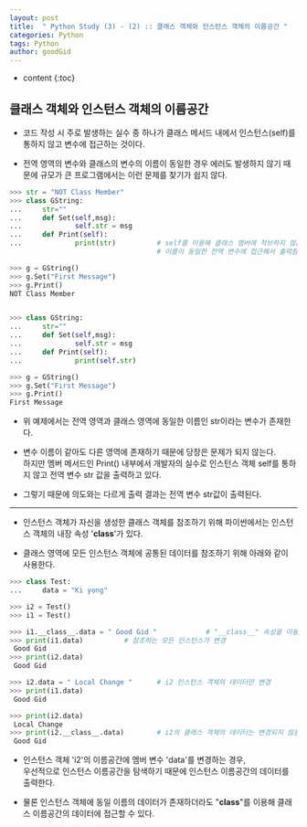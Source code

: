 ```yaml
---
layout: post
title:  " Python Study (3) - (2) :: 클래스 객체와 인스턴스 객체의 이름공간 "
categories: Python
tags: Python
author: goodGid
---
```

* content
{:toc}


## 클래스 객체와 인스턴스 객체의 이름공간

* 코드 작성 시 주로 발생하는 실수 중 하나가 클래스 메서드 내에서 인스턴스(self)를 통하지 않고 변수에 접근하는 것이다.

* 전역 영역의 변수와 클래스의 변수의 이름이 동일한 경우 에러도 발생하지 않기 때문에 규모가 큰 프로그램에서는 이런 문제를 찾기가 쉽지 않다.

``` python
>>> str = "NOT Class Member"
>>> class GString:
...     str=""
...     def Set(self,msg):
...             self.str = msg
...     def Print(self):
...             print(str)          # self를 이용해 클래스 멤버에 적브하지 않는 경우
                                    # 이름이 동일한 전역 변수에 접근해서 출력함

>>> g = GString()
>>> g.Set("First Message")
>>> g.Print()
NOT Class Member


>>> class GString:
...     str=""
...     def Set(self,msg):
...             self.str = msg
...     def Print(self):
...             print(self.str)

>>> g = GString()
>>> g.Set("First Message")
>>> g.Print()
First Message

```

* 위 예제에서는 전역 영역과 클래스 영역에 동일한 이름인 str이라는 변수가 존재한다.

* 변수 이름이 같아도 다른 영역에 존재하기 때문에 당장은 문제가 되지 않는다. <br> 하지만 멤버 메서드인 Print() 내부에서 개발자의 실수로 인스턴스 객체 self를 통하지 않고 전역 변수 str 값을 출력하고 있다. 

* 그렇기 때문에 의도와는 다르게 출력 결과는 전역 변수 str값이 출력된다.

---

* 인스턴스 객체가 자신을 생성한 클래스 객체를 참조하기 위해 파이썬에서는 인스턴스 객체의 내장 속성 '__class__'가 있다.

* 클래스 영역에 모든 인스턴스 객체에 공통된 데이터를 참조하기 위해 아래와 같이 사용한다.

``` python
>>> class Test:
...     data = "Ki yong"

>>> i2 = Test()
>>> i1 = Test()

>>> i1.__class__.data = " Good Gid "            # "__class__" 속성을 이용해 클래스 데이터를 변경
>>> print(i1.data)          # 참조하는 모든 인스턴스가 변경
 Good Gid 
>>> print(i2.data)
 Good Gid 

>>> i2.data = " Local Change "      # i2 인스턴스 객체의 데이터만 변경
>>> print(i1.data)
 Good Gid 

>>> print(i2.data)
 Local Change 
>>> print(i2.__class__.data)        # i2의 클래스 객체의 데이터는 변경되지 않음
 Good Gid 

```

* 인스턴스 객체 'i2'의 이름공간에 멤버 변수 'data'를 변경하는 경우, <br> 우선적으로 인스턴스 이름공간을 탐색하기 때문에 인스턴스 이름공간의 데이터를 출력한다.

* 물론 인스턴스 객체에 동일 이름의 데이터가 존재하더라도 "__class__"를 이용해 클래스 이름공간의 데이터에 접근할 수 있다.

